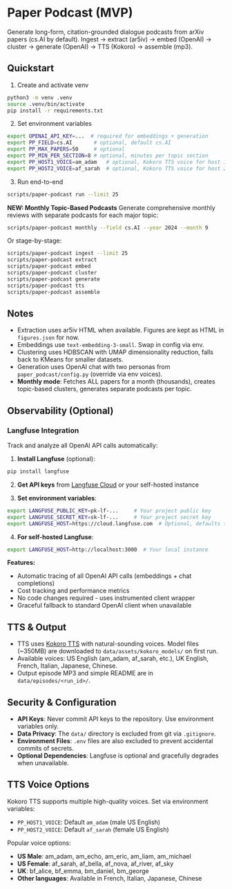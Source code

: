 # Paper Podcast (MVP)

Generate long-form, citation-grounded dialogue podcasts from arXiv papers (cs.AI by default). Ingest → extract (ar5iv) → embed (OpenAI) → cluster → generate (OpenAI) → TTS (Kokoro) → assemble (mp3).

## Quickstart

1. Create and activate venv
```bash
python3 -m venv .venv
source .venv/bin/activate
pip install -r requirements.txt
```

2. Set environment variables
```bash
export OPENAI_API_KEY=...  # required for embeddings + generation
export PP_FIELD=cs.AI       # optional, default cs.AI
export PP_MAX_PAPERS=50     # optional
export PP_MIN_PER_SECTION=8 # optional, minutes per topic section
export PP_HOST1_VOICE=am_adam   # optional, Kokoro TTS voice for host 1
export PP_HOST2_VOICE=af_sarah  # optional, Kokoro TTS voice for host 2
```

3. Run end-to-end
```bash
scripts/paper-podcast run --limit 25
```

**NEW: Monthly Topic-Based Podcasts**
Generate comprehensive monthly reviews with separate podcasts for each major topic:
```bash
scripts/paper-podcast monthly --field cs.AI --year 2024 --month 9
```

Or stage-by-stage:
```bash
scripts/paper-podcast ingest --limit 25
scripts/paper-podcast extract
scripts/paper-podcast embed
scripts/paper-podcast cluster
scripts/paper-podcast generate
scripts/paper-podcast tts
scripts/paper-podcast assemble
```

## Notes
- Extraction uses ar5iv HTML when available. Figures are kept as HTML in `figures.json` for now.
- Embeddings use `text-embedding-3-small`. Swap in config via env.
- Clustering uses HDBSCAN with UMAP dimensionality reduction, falls back to KMeans for smaller datasets.
- Generation uses OpenAI chat with two personas from `paper_podcast/config.py` (override via env voices).
- **Monthly mode**: Fetches ALL papers for a month (thousands), creates topic-based clusters, generates separate podcasts per topic.

## Observability (Optional)

### Langfuse Integration
Track and analyze all OpenAI API calls automatically:

1. **Install Langfuse** (optional):
```bash
pip install langfuse
```

2. **Get API keys** from [Langfuse Cloud](https://cloud.langfuse.com) or your self-hosted instance

3. **Set environment variables**:
```bash
export LANGFUSE_PUBLIC_KEY=pk-lf-...     # Your project public key
export LANGFUSE_SECRET_KEY=sk-lf-...     # Your project secret key
export LANGFUSE_HOST=https://cloud.langfuse.com  # Optional, defaults to Langfuse Cloud
```

4. **For self-hosted Langfuse**:
```bash
export LANGFUSE_HOST=http://localhost:3000  # Your local instance
```

**Features:**
- Automatic tracing of all OpenAI API calls (embeddings + chat completions)
- Cost tracking and performance metrics
- No code changes required - uses instrumented client wrapper
- Graceful fallback to standard OpenAI client when unavailable

## TTS & Output

- TTS uses [Kokoro TTS](https://github.com/nazdridoy/kokoro-tts) with natural-sounding voices. Model files (~350MB) are downloaded to `data/assets/kokoro_models/` on first run.
- Available voices: US English (am_adam, af_sarah, etc.), UK English, French, Italian, Japanese, Chinese.
- Output episode MP3 and simple README are in `data/episodes/<run_id>/`.

## Security & Configuration

- **API Keys**: Never commit API keys to the repository. Use environment variables only.
- **Data Privacy**: The `data/` directory is excluded from git via `.gitignore`.
- **Environment Files**: `.env` files are also excluded to prevent accidental commits of secrets.
- **Optional Dependencies**: Langfuse is optional and gracefully degrades when unavailable.

## TTS Voice Options
Kokoro TTS supports multiple high-quality voices. Set via environment variables:
- `PP_HOST1_VOICE`: Default `am_adam` (male US English)  
- `PP_HOST2_VOICE`: Default `af_sarah` (female US English)

Popular voice options:
- **US Male**: am_adam, am_echo, am_eric, am_liam, am_michael
- **US Female**: af_sarah, af_bella, af_nova, af_river, af_sky
- **UK**: bf_alice, bf_emma, bm_daniel, bm_george
- **Other languages**: Available in French, Italian, Japanese, Chinese

